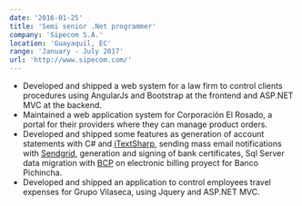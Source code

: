 ```yaml
---
date: '2016-01-25'
title: 'Semi senior .Net programmer'
company: 'Sipecom S.A.'
location: 'Guayaquil, EC'
range: 'January - July 2017'
url: 'http://www.sipecom.com/'
---
```


- Developed and shipped a web system for a law firm to control clients procedures using AngularJs and Bootstrap at the frontend and ASP.NET MVC at the backend.
- Maintained a web application system for Corporación El Rosado, a portal for their providers where they can manage product orders.
- Developed and shipped some features as generation of account statements with C# and [iTextSharp](https://www.nuget.org/packages/iTextSharp/), sending mass email notifications with [Sendgrid](https://sendgrid.com/), generation and signing of bank certificates, Sql Server data migration with [BCP](https://docs.microsoft.com/en-us/sql/tools/bcp-utility?view=sql-server-ver15) on electronic billing proyect for Banco Pichincha.
- Developed and shipped an application to control employees travel expenses for Grupo Vilaseca, using Jquery and ASP.NET MVC.
